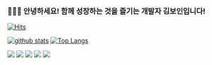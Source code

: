 ### 👨‍👧‍👦 안녕하세요! 함께 성장하는 것을 즐기는 개발자 김보인입니다!
[![Hits](https://hits.seeyoufarm.com/api/count/incr/badge.svg?url=https%3A%2F%2Fgithub.com%2FBoin-Kau&count_bg=%231E40CA&title_bg=%23555555&icon=&icon_color=%23E7E7E7&title=hits&edge_flat=false)](https://hits.seeyoufarm.com)

[![github stats](https://github-readme-stats.vercel.app/api?username=Boin-Kau&show_icons=true&hide_border=true&theme=radical)](https://github.com/Boin-Kau)
[![Top Langs](https://github-readme-stats.vercel.app/api/top-langs/?username=Boin-Kau&layout=compact&theme=radical)](https://github.com/Boin-Kau)

<a href="" target="_blank"><img src="https://img.shields.io/badge/HTML-E34F26?style=flat-square&logo=Html&logoColor=white"/></a>
<a href="" target="_blank"><img src="https://img.shields.io/badge/CSS-1572B6?style=flat-square&logo=Css&logoColor=white"/></a>
<a href="" target="_blank"><img src="https://img.shields.io/badge/Javascript-F7DF1E?style=flat-square&logo=Javascript&logoColor=white"/></a>
<a href="" target="_blank"><img src="https://img.shields.io/badge/Android-3DDC84?style=flat-square&logo=Android&logoColor=white"/></a>
<a href="" target="_blank"><img src="https://img.shields.io/badge/Kotlin-0095D5?style=flat-square&logo=Kotlin&logoColor=white"/></a>
